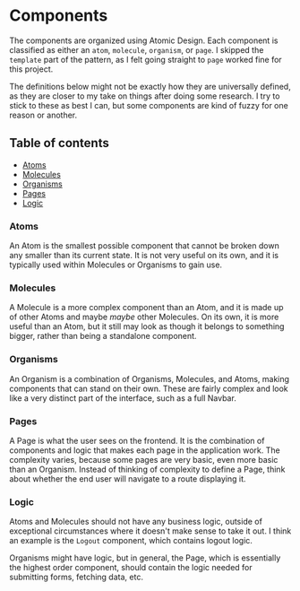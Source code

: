 # Components

The components are organized using Atomic Design. Each component is classified as either an `atom`, `molecule`, `organism`, or `page`. I skipped the `template` part of the pattern, as I felt going straight to `page` worked fine for this project.

The definitions below might not be exactly how they are universally defined, as they are closer to my take on things after doing some research. I try to stick to these as best I can, but some components are kind of fuzzy for one reason or another.

## Table of contents

-   [Atoms](#Atoms)
-   [Molecules](#Molecules)
-   [Organisms](#Organisms)
-   [Pages](#Pages)
-   [Logic](#Logic)

### Atoms

An Atom is the smallest possible component that cannot be broken down any smaller than its current state. It is not very useful on its own, and it is typically used within Molecules or Organisms to gain use.

### Molecules

A Molecule is a more complex component than an Atom, and it is made up of other Atoms and maybe _maybe_ other Molecules. On its own, it is more useful than an Atom, but it still may look as though it belongs to something bigger, rather than being a standalone component.

### Organisms

An Organism is a combination of Organisms, Molecules, and Atoms, making components that can stand on their own. These are fairly complex and look like a very distinct part of the interface, such as a full Navbar.

### Pages

A Page is what the user sees on the frontend. It is the combination of components and logic that makes each page in the application work. The complexity varies, because some pages are very basic, even more basic than an Organism. Instead of thinking of complexity to define a Page, think about whether the end user will navigate to a route displaying it.

### Logic

Atoms and Molecules should not have any business logic, outside of exceptional circumstances where it doesn't make sense to take it out. I think an example is the `Logout` component, which contains logout logic.

Organisms might have logic, but in general, the Page, which is essentially the highest order component, should contain the logic needed for submitting forms, fetching data, etc.
